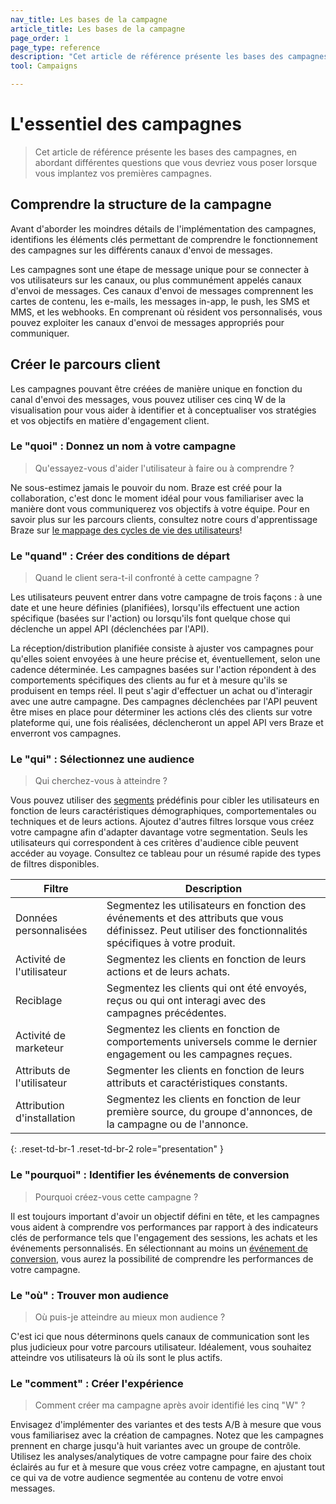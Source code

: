 ```yaml
---
nav_title: Les bases de la campagne
article_title: Les bases de la campagne
page_order: 1
page_type: reference
description: "Cet article de référence présente les bases des campagnes, en abordant différentes questions que vous devriez vous poser lorsque vous implantez vos premières campagnes."
tool: Campaigns

---
```


# L'essentiel des campagnes

> Cet article de référence présente les bases des campagnes, en abordant différentes questions que vous devriez vous poser lorsque vous implantez vos premières campagnes.

## Comprendre la structure de la campagne

Avant d'aborder les moindres détails de l'implémentation des campagnes, identifions les éléments clés permettant de comprendre le fonctionnement des campagnes sur les différents canaux d'envoi de messages.

Les campagnes sont une étape de message unique pour se connecter à vos utilisateurs sur les canaux, ou plus communément appelés canaux d'envoi de messages. Ces canaux d'envoi de messages comprennent les cartes de contenu, les e-mails, les messages in-app, le push, les SMS et MMS, et les webhooks. En comprenant où résident vos personnalisés, vous pouvez exploiter les canaux d'envoi de messages appropriés pour communiquer.

## Créer le parcours client

Les campagnes pouvant être créées de manière unique en fonction du canal d'envoi des messages, vous pouvez utiliser ces cinq W de la visualisation pour vous aider à identifier et à conceptualiser vos stratégies et vos objectifs en matière d'engagement client.

### Le "quoi" : Donnez un nom à votre campagne

> Qu'essayez-vous d'aider l'utilisateur à faire ou à comprendre ?

Ne sous-estimez jamais le pouvoir du nom. Braze est créé pour la collaboration, c'est donc le moment idéal pour vous familiariser avec la manière dont vous communiquerez vos objectifs à votre équipe. Pour en savoir plus sur les parcours clients, consultez notre cours d'apprentissage Braze sur [le mappage des cycles de vie des utilisateurs](https://learning.braze.com/mapping-customer-lifecycles)!

### Le "quand" : Créer des conditions de départ

> Quand le client sera-t-il confronté à cette campagne ? 

Les utilisateurs peuvent entrer dans votre campagne de trois façons : à une date et une heure définies (planifiées), lorsqu'ils effectuent une action spécifique (basées sur l'action) ou lorsqu'ils font quelque chose qui déclenche un appel API (déclenchées par l'API). 

La réception/distribution planifiée consiste à ajuster vos campagnes pour qu'elles soient envoyées à une heure précise et, éventuellement, selon une cadence déterminée. Les campagnes basées sur l'action répondent à des comportements spécifiques des clients au fur et à mesure qu'ils se produisent en temps réel. Il peut s'agir d'effectuer un achat ou d'interagir avec une autre campagne. Des campagnes déclenchées par l'API peuvent être mises en place pour déterminer les actions clés des clients sur votre plateforme qui, une fois réalisées, déclencheront un appel API vers Braze et enverront vos campagnes.

### Le "qui" : Sélectionnez une audience

> Qui cherchez-vous à atteindre ? 

Vous pouvez utiliser des [segments]({{site.baseurl}}/user_guide/engagement_tools/segments) prédéfinis pour cibler les utilisateurs en fonction de leurs caractéristiques démographiques, comportementales ou techniques et de leurs actions. Ajoutez d'autres filtres lorsque vous créez votre campagne afin d'adapter davantage votre segmentation. Seuls les utilisateurs qui correspondent à ces critères d'audience cible peuvent accéder au voyage. Consultez ce tableau pour un résumé rapide des types de filtres disponibles.

| Filtre | Description |
|---|---|
| Données personnalisées | Segmentez les utilisateurs en fonction des événements et des attributs que vous définissez. Peut utiliser des fonctionnalités spécifiques à votre produit. |
| Activité de l'utilisateur | Segmentez les clients en fonction de leurs actions et de leurs achats. |
| Reciblage | Segmentez les clients qui ont été envoyés, reçus ou qui ont interagi avec des campagnes précédentes. |
| Activité de marketeur | Segmentez les clients en fonction de comportements universels comme le dernier engagement ou les campagnes reçues. |
| Attributs de l'utilisateur | Segmenter les clients en fonction de leurs attributs et caractéristiques constants. |
| Attribution d'installation | Segmentez les clients en fonction de leur première source, du groupe d'annonces, de la campagne ou de l'annonce. |
{: .reset-td-br-1 .reset-td-br-2 role="presentation" }

### Le "pourquoi" : Identifier les événements de conversion

> Pourquoi créez-vous cette campagne ? 

Il est toujours important d'avoir un objectif défini en tête, et les campagnes vous aident à comprendre vos performances par rapport à des indicateurs clés de performance tels que l'engagement des sessions, les achats et les événements personnalisés. En sélectionnant au moins un [événement de conversion]({{site.baseurl}}/user_guide/engagement_tools/messaging_fundamentals/conversion_events/), vous aurez la possibilité de comprendre les performances de votre campagne.

### Le "où" : Trouver mon audience

> Où puis-je atteindre au mieux mon audience ?

C'est ici que nous déterminons quels canaux de communication sont les plus judicieux pour votre parcours utilisateur. Idéalement, vous souhaitez atteindre vos utilisateurs là où ils sont le plus actifs.

### Le "comment" : Créer l'expérience

> Comment créer ma campagne après avoir identifié les cinq "W" ?

Envisagez d'implémenter des variantes et des tests A/B à mesure que vous vous familiarisez avec la création de campagnes. Notez que les campagnes prennent en charge jusqu'à huit variantes avec un groupe de contrôle. Utilisez les analyses/analytiques de votre campagne pour faire des choix éclairés au fur et à mesure que vous créez votre campagne, en ajustant tout ce qui va de votre audience segmentée au contenu de votre envoi messages.

